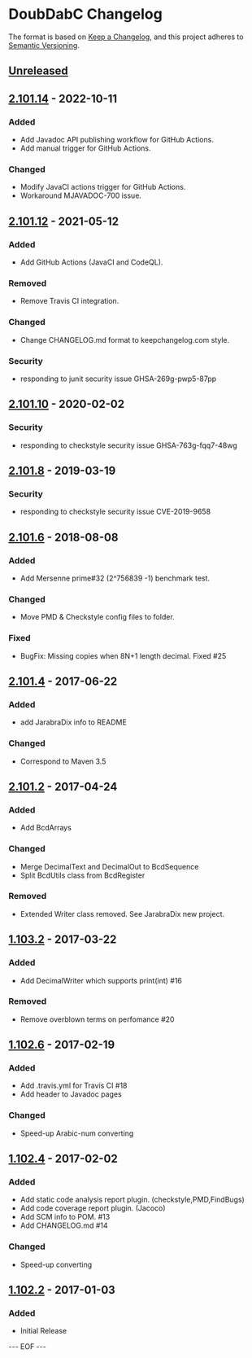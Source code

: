 DoubDabC Changelog
===================

The format is based on [Keep a Changelog](https://keepachangelog.com/en/1.0.0/),
and this project adheres to [Semantic Versioning](https://semver.org/spec/v2.0.0.html).


## [Unreleased]


## [2.101.14] - 2022-10-11

### Added
- Add Javadoc API publishing workflow for GitHub Actions.
- Add manual trigger for GitHub Actions.

### Changed
- Modify JavaCI actions trigger for GitHub Actions.
- Workaround MJAVADOC-700 issue.


## [2.101.12] - 2021-05-12

### Added
- Add GitHub Actions (JavaCI and CodeQL).

### Removed
- Remove Travis CI integration.

### Changed
- Change CHANGELOG.md format to keepchangelog.com style.

### Security
- responding to junit security issue GHSA-269g-pwp5-87pp


## [2.101.10] - 2020-02-02

### Security
- responding to checkstyle security issue GHSA-763g-fqq7-48wg


## [2.101.8] - 2019-03-19

### Security
- responding to checkstyle security issue CVE-2019-9658


## [2.101.6] - 2018-08-08

### Added
- Add Mersenne prime#32 (2^756839 -1) benchmark test.

### Changed
- Move PMD & Checkstyle config files to folder.

### Fixed
- BugFix: Missing copies when 8N+1 length decimal. Fixed #25


## [2.101.4] - 2017-06-22

### Added
- add JarabraDix info to README

### Changed
- Correspond to Maven 3.5


## [2.101.2] - 2017-04-24

### Added
- Add BcdArrays

### Changed
- Merge DecimalText and DecimalOut to BcdSequence
- Split BcdUtils class from BcdRegister

### Removed
- Extended Writer class removed. See JarabraDix new project.


## [1.103.2] - 2017-03-22

### Added
- Add DecimalWriter which supports print(int) #16

### Removed
- Remove overblown terms on perfomance #20


## [1.102.6] - 2017-02-19

### Added
- Add .travis.yml for Travis CI #18
- Add header to Javadoc pages

### Changed
- Speed-up Arabic-num converting


## [1.102.4] - 2017-02-02

### Added
- Add static code analysis report plugin. (checkstyle,PMD,FindBugs)
- Add code coverage report plugin. (Jacoco)
- Add SCM info to POM. #13
- Add CHANGELOG.md #14

### Changed
- Speed-up converting


## [1.102.2] - 2017-01-03

### Added
- Initial Release


[Unreleased]: https://github.com/olyutorskii/DoubDabC/compare/v2.101.14...HEAD
[2.101.14]: https://github.com/olyutorskii/DoubDabC/compare/v2.101.12...v2.101.14
[2.101.12]: https://github.com/olyutorskii/DoubDabC/compare/v2.101.10...v2.101.12
[2.101.10]: https://github.com/olyutorskii/DoubDabC/compare/v2.101.8...v2.101.10
[2.101.8]: https://github.com/olyutorskii/DoubDabC/compare/v2.101.6...v2.101.8
[2.101.6]: https://github.com/olyutorskii/DoubDabC/compare/v2.101.4...v2.101.6
[2.101.4]: https://github.com/olyutorskii/DoubDabC/compare/v2.101.2...v2.101.4
[2.101.2]: https://github.com/olyutorskii/DoubDabC/compare/v1.103.2...v2.101.2
[1.103.2]: https://github.com/olyutorskii/DoubDabC/compare/v1.102.6...v1.103.2
[1.102.6]: https://github.com/olyutorskii/DoubDabC/compare/v1.102.4...v1.102.6
[1.102.4]: https://github.com/olyutorskii/DoubDabC/compare/v1.102.2...v1.102.4
[1.102.2]: https://github.com/olyutorskii/DoubDabC/releases/tag/v1.102.2


--- EOF ---
